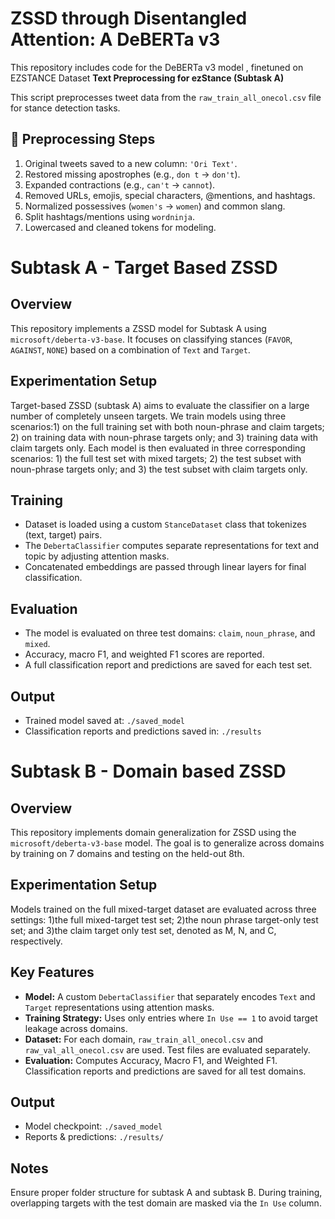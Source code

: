 # ZSSD through Disentangled Attention: A DeBERTa v3
This repository includes code for the DeBERTa v3 model , finetuned on EZSTANCE Dataset
**Text Preprocessing for ezStance (Subtask A)**

This script preprocesses tweet data from the `raw_train_all_onecol.csv` file for stance detection tasks.

## 🔄 Preprocessing Steps

1. Original tweets saved to a new column: `'Ori Text'`.
2. Restored missing apostrophes (e.g., `don t` → `don't`).
3. Expanded contractions (e.g., `can't` → `cannot`).
4. Removed URLs, emojis, special characters, @mentions, and hashtags.
5. Normalized possessives (`women's` → `women`) and common slang.
6. Split hashtags/mentions using `wordninja`.
7. Lowercased and cleaned tokens for modeling.

# Subtask A - Target Based ZSSD

## Overview
This repository implements a ZSSD model for Subtask A using `microsoft/deberta-v3-base`. It focuses on classifying stances (`FAVOR`, `AGAINST`, `NONE`) based on a combination of `Text` and `Target`.
## Experimentation Setup
 Target-based ZSSD (subtask A) aims to evaluate the classifier on a large number of completely unseen targets. We train models using three scenarios:1) on the full training set with both noun-phrase and claim targets; 2) on training data with noun-phrase targets only; and 3) training data with claim targets only. Each model is then evaluated in three corresponding scenarios: 1) the full test set with mixed targets; 2) the test subset with noun-phrase targets only; and 3) the test subset with claim targets only.
## Training
- Dataset is loaded using a custom `StanceDataset` class that tokenizes (text, target) pairs.
- The `DebertaClassifier` computes separate representations for text and topic by adjusting attention masks.
- Concatenated embeddings are passed through linear layers for final classification.

## Evaluation
- The model is evaluated on three test domains: `claim`, `noun_phrase`, and `mixed`.
- Accuracy, macro F1, and weighted F1 scores are reported.
- A full classification report and predictions are saved for each test set.

## Output
- Trained model saved at: `./saved_model`
- Classification reports and predictions saved in: `./results`

# Subtask B - Domain based ZSSD

## Overview
This repository implements domain generalization for ZSSD using the `microsoft/deberta-v3-base` model. The goal is to generalize across domains by training on 7 domains and testing on the held-out 8th.
## Experimentation Setup
Models trained on the full mixed-target dataset are evaluated across three settings: 1)the full mixed-target test set; 2)the noun phrase target-only test set; and 3)the claim target only test set, denoted as M, N, and C, respectively.
## Key Features
- **Model:** A custom `DebertaClassifier` that separately encodes `Text` and `Target` representations using attention masks.
- **Training Strategy:** Uses only entries where `In Use == 1` to avoid target leakage across domains.
- **Dataset:** For each domain, `raw_train_all_onecol.csv` and `raw_val_all_onecol.csv` are used. Test files are evaluated separately.
- **Evaluation:** Computes Accuracy, Macro F1, and Weighted F1. Classification reports and predictions are saved for all test domains.

## Output
- Model checkpoint: `./saved_model`
- Reports & predictions: `./results/`

## Notes
Ensure proper folder structure for subtask A and subtask B. During training, overlapping targets with the test domain are masked via the `In Use` column.




